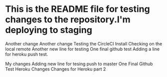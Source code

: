 
This is the README file for testing changes to the repository.I'm deploying to staging
=======
Another change
Another change
Testing the CircleCI Install
Checking on the local remote
Another new line for testing
One final github test
Adding a line for heroku push test.

My changes
Adding new line for tesing push to master
One Final Github Test
Heroku Changes
Changes for Heroku part 2
